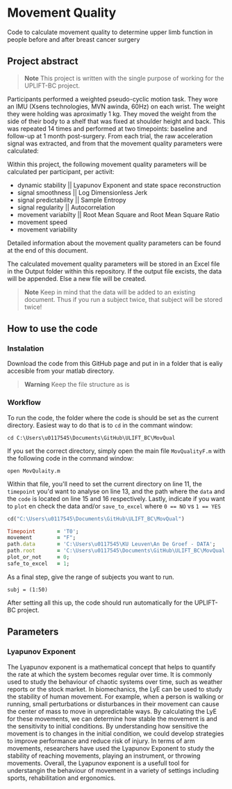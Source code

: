<h1> Movement Quality</h1>

Code to calculate movement quality to determine upper limb function in people before and after breast cancer surgery

<h2> Project abstract </h2>

> **Note**
> This project is written with the single purpose of working for the UPLIFT-BC project. 

Participants performed a weighted pseudo-cyclic motion task. They wore an IMU (Xsens technologies, MVN awinda, 60Hz) on each wrist. The weight they were holding was aproximatly 1 kg. They moved the weight from the side of their body to a shelf that was fixed at shoulder height and back. This was repeated 14 times and performed at two timepoints: baseline and follow-up at 1 month post-surgery. 
From each trial, the raw acceleration signal was extracted, and from that the movement quality parameters were calculated:

Within this project, the following movement quality parameters will be calculated per participant, per activit: 
- dynamic stability || Lyapunov Exponent and state space reconstruction
- signal smoothness || Log Dimensionless Jerk
- signal predictability || Sample Entropy
- signal regularity || Autocorrelation 
- movement variabilty || Root Mean Square and Root Mean Square Ratio
- movement speed 
- movement variability 

Detailed information about the movement quality parameters can be found at the end of this document.

The calculated movement quality parameters will be stored in an Excel file in the Output folder within this repository. If the output file excists, the data will be appended. Else a new file will be created. 
> **Note** 
> Keep in mind that the data will be added to an existing document. Thus if you run a subject twice, that subject will be stored twice!

<h2> How to use the code </h2>

<h3> Instalation </h3>

Download the code from this GitHub page and put in in a folder that is ealiy accesible from your matlab directory. 

> **Warning** 
> Keep the file structure as is

<h3> Workflow </h3>

To run the code, the folder where the code is should be set as the current directory. 
Easiest way to do that is to `cd` in the commant window: 

```
cd C:\Users\u0117545\Documents\GitHub\ULIFT_BC\MovQual 
```

If you set the correct directory, simply open the main file `MovQualityF.m` with the following code in the command window:

```
open MovQulaity.m
```

Within that file, you'll need to set the current directory on line 11, the `timepoint` you'd want to analyse on line 13, and the path where the `data` and the `code` is located on line 15 and 16 respectively. 
Lastly, indicate if you want to `plot` en check the data and/or `save_to_excel` where `0 == NO` vs `1 == YES`


```ruby
cd("C:\Users\u0117545\Documents\GitHub\ULIFT_BC\MovQual")

Timepoint       = 'T0';
movement        = "F";
path.data       = 'C:\Users\u0117545\KU Leuven\An De Groef - DATA';
path.root       = 'C:\Users\u0117545\Documents\GitHub\ULIFT_BC\MovQual';
plot_or_not     = 0;
safe_to_excel   = 1;
``` 
As a final step, give the range of subjects you want to run. 

```
subj = (1:50)
```

After setting all this up, the code should run automatically for the UPLIFT-BC project.


<h2> Parameters </h2>

<h3> Lyapunov Exponent </h3>
The Lyapunov exponent is a mathematical concept that helps to quantify the rate at which the system becomes regular over time. It is commonly used to study the behaviour of chaotic systems over time, such as weather reports or the stock market. 
In biomechanics, the LyE can be used to study the stability of human movement. For example, when a person is walking or running, small perturbations or disturbances in their movement can cause the center of mass to move in unpredictable ways. By calculating the LyE for these movements, we can determine how stable the movement is and the sensitivity to initial conditions. By understanding how sensitive the movement is to changes in the initial condition, we could develop strategies to improve performance and reduce risk of injury. 
In terms of arm movements, researchers have used the Lyapunov Exponent to study the stability of reaching movements, playing an instrument, or throwing movements. Overall, the Lyapunov exponent is a usefull tool for understangin the behaviour of movement in a variety of settings including sports, rehabilitation and ergonomics.  
